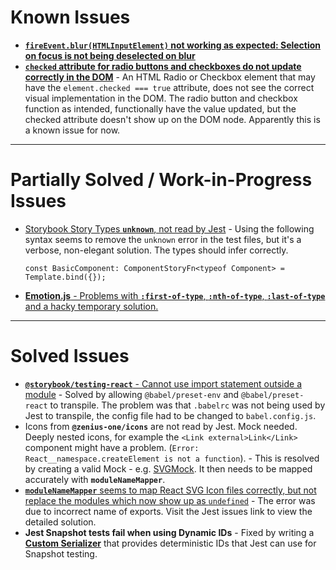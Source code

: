 # Known Issues

- **[`fireEvent.blur(HTMLInputElement)` not working as expected: Selection on focus is not being deselected on blur](https://github.com/testing-library/dom-testing-library/issues/1178)**
- **[`checked` attribute for radio buttons and checkboxes do not update correctly in the DOM](https://github.com/facebook/react/issues/24439)** -
  An HTML Radio or Checkbox element that may have the `element.checked === true`
  attribute, does not see the correct visual implementation in the DOM. The
  radio button and checkbox function as intended, functionally have the value
  updated, but the checked attribute doesn't show up on the DOM node. Apparently
  this is a known issue for now.

---

# Partially Solved / Work-in-Progress Issues

- [Storybook Story Types **`unknown`**, not read by Jest](https://github.com/storybookjs/testing-react/issues/117) -
  Using the following syntax seems to remove the `unknown` error in the test
  files, but it's a verbose, non-elegant solution. The types should infer
  correctly.

  ```es6
  const BasicComponent: ComponentStoryFn<typeof Component> = Template.bind({});
  ```

- [**Emotion.js** - Problems with **`:first-of-type`**, **`:nth-of-type`**, **`:last-of-type`** and a hacky temporary solution.](https://github.com/emotion-js/emotion/issues/2922)

---

# Solved Issues

- [**`@storybook/testing-react`** - Cannot use import statement outside a module](https://github.com/storybookjs/testing-react/issues/15#issuecomment-1276691456) -
  Solved by allowing `@babel/preset-env` and `@babel/preset-react` to transpile.
  The problem was that `.babelrc` was not being used by Jest to transpile, the
  config file had to be changed to `babel.config.js`.
- Icons from **`@zenius-one/icons`** are not read by Jest. Mock needed. Deeply
  nested icons, for example the `<Link external>Link</Link>` component might
  have a problem. (`Error: React__namespace.createElement is not a function`). -
  This is resolved by creating a valid Mock - e.g.
  [SVGMock](/src/ursa-core/config/__mocks__/SvgMock.tsx). It then needs to be
  mapped accurately with **`moduleNameMapper`**.
- [**`moduleNameMapper`** seems to map React SVG Icon files correctly, but not replace the modules which now show up as `undefined`](https://github.com/facebook/jest/issues/13445) -
  The error was due to incorrect name of exports. Visit the Jest issues link to
  view the detailed solution.
- **Jest Snapshot tests fail when using Dynamic IDs** - Fixed by writing a
  **[Custom Serializer](/src/ursa-core/config/dynamic-id-serializer.js)** that
  provides deterministic IDs that Jest can use for Snapshot testing.
